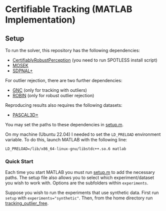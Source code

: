 # Certifiable Tracking (MATLAB Implementation)

## Setup
To run the solver, this repository has the following dependencies:
- [CertifiablyRobustPerception](https://github.com/MIT-SPARK/CertifiablyRobustPerception/tree/master) (you need to run SPOTLESS install script)
- [MOSEK](https://www.mosek.com/)
- [SDPNAL+](https://blog.nus.edu.sg/mattohkc/softwares/sdpnalplus/)

For outlier rejection, there are two further dependencies:
- [GNC](https://github.com/MIT-SPARK/GNC-and-ADAPT) (only for tracking with outliers)
- [ROBIN](https://github.com/MIT-SPARK/ROBIN) (only for robust outlier rejection)

Reproducing results also requires the following datasets:
- [PASCAL3D+](https://cvgl.stanford.edu/projects/pascal3d.html)

You may set the paths to these dependencies in [setup.m](setup.m).

On my machine (Ubuntu 22.04) I needed to set the `LD_PRELOAD` environment variable. To do this, launch MATLAB with the following line:
```
LD_PRELOAD=/lib/x86_64-linux-gnu/libstdc++.so.6 matlab
```

### Quick Start
Each time you start MATLAB you must run [setup.m](setup.m) to add the necessary paths. The setup file also allows you to select which experiment/dataset you wish to work with. Options are the subfolders within `experiments`.

Suppose you wish to run the experiments that use synthetic data. First run `setup` with `experiments="synthetic"`. Then, from the home directory run [tracking_outlier_free](experiments/synthetic/tracking_outlier_free.m).